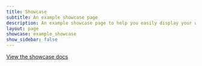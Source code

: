 ```yaml
---
title: Showcase
subtitle: An example showcase page
description: An example showcase page to help you easily display your work
layout: page
showcase: example_showcase
show_sidebar: false
---
```


[View the showcase docs](/bulma-clean-theme/docs/page-components/showcases/)